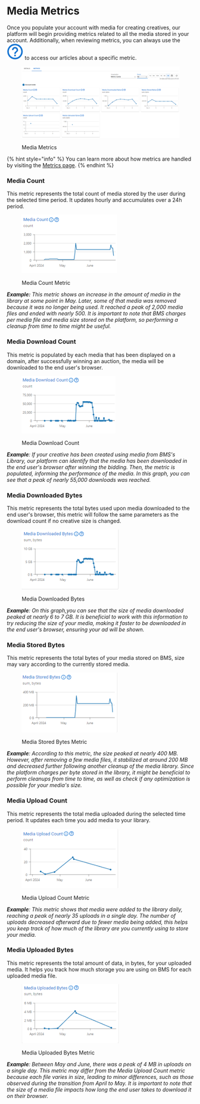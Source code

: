 # Media Metrics

Once you populate your account with media for creating creatives, our platform will begin providing metrics related to all the media stored in your account. Additionally, when reviewing metrics, you can always use the <img src="../../.gitbook/assets/image (2) (13).png" alt="" data-size="line">  to access our articles about a specific metric.

<figure><img src="../../.gitbook/assets/Captura de tela 2024-12-10 081603.png" alt=""><figcaption><p>Media Metrics</p></figcaption></figure>

{% hint style="info" %}
You can learn more about how metrics are handled by visiting the [Metrics page](../metrics.md).
{% endhint %}

### **Media Count**

This metric represents the total count of media stored by the user during the selected time period. It updates hourly and accumulates over a 24h period.

<figure><img src="../../.gitbook/assets/Media Count.png" alt=""><figcaption><p>Media Count Metric</p></figcaption></figure>

_**Example:** This metric shows an increase in the amount of media in the library at some point in May. Later, some of that media was removed because it was no longer being used. It reached a peak of 2,000 media files and ended with nearly 500. It is important to note that BMS charges per media file and media size stored on the platform, so performing a cleanup from time to time might be useful._

### **Media Download Count**

This metric is populated by each media that has been displayed on a domain, after successfully winning an auction, the media will be downloaded to the end user's browser.

<figure><img src="../../.gitbook/assets/Media Download Count.png" alt=""><figcaption><p>Media Download Count</p></figcaption></figure>

_**Example**: If your creative has been created using media from BMS's Library, our platform can identify that the media has been downloaded in the end user's browser after winning the bidding. Then, the metric is populated, informing the performance of the media. In this graph, you can see that a peak of nearly 55,000 downloads was reached._

### **Media Downloaded Bytes**

This metric represents the total bytes used upon media downloaded to the end user's browser, this metric will follow the same parameters as the download count if no creative size is changed.

<figure><img src="../../.gitbook/assets/Media Downloaded Bytes.png" alt=""><figcaption><p>Media Downloaded Bytes</p></figcaption></figure>

_**Example**: On this graph,you can see that the size of media downloaded peaked at nearly 6 to 7 GB. It is beneficial to work with this information to try reducing the size of your media, making it faster to be downloaded in the end user's browser, ensuring your ad will be shown._

### **Media Stored Bytes**

This metric represents the total bytes of your media stored on BMS, size may vary according to the currently stored media.

<figure><img src="../../.gitbook/assets/Media Stored Bytes.png" alt=""><figcaption><p>Media Stored Bytes Metric</p></figcaption></figure>

_**Example**: According to this metric, the size peaked at nearly 400 MB. However, after removing a few media files, it stabilized at around 200 MB and decreased further following another cleanup of the media library. Since the platform charges per byte stored in the library, it might be beneficial to perform cleanups from time to time, as well as check if any optimization is possible for your media's size._

### **Media Upload Count**

This metric represents the total media uploaded during the selected time period. It updates each time you add media to your library.

<figure><img src="../../.gitbook/assets/Media Upload Count.png" alt=""><figcaption><p>Media Upload Count Metric</p></figcaption></figure>

_**Example**: This metric shows that media were added to the library daily, reaching a peak of nearly 35 uploads in a single day. The number of uploads decreased afterward due to fewer media being added, this helps you keep track of how much of the library are you currently using to store your media._

### **Media Uploaded Bytes**

This metric represents the total amount of data, in bytes, for your uploaded media. It helps you track how much storage you are using on BMS for each uploaded media file.

<figure><img src="../../.gitbook/assets/Media Uploaded Bytes.png" alt=""><figcaption><p>Media Uploaded Bytes Metric</p></figcaption></figure>

_**Example**: Between May and June, there was a peak of 4 MB in uploads on a single day. This metric may differ from the Media Upload Count metric because each file varies in size, leading to minor differences, such as those observed during the transition from April to May. It is important to note that the size of a media file impacts how long the end user takes to download it on their browser._
